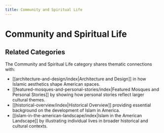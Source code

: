 ```yaml
---
title: Community and Spiritual Life
---
```

# Community and Spiritual Life
## Related Categories

The Community and Spiritual Life category shares thematic connections with: 
- [[architecture-and-design/index|Architecture and Design]] in how Islamic aesthetics shape American spaces.
- [[featured-mosques-and-personal-stories/index|Featured Mosques and Personal Stories]] by showing how personal stories reflect larger cultural themes.
- [[historical-overview/index|Historical Overview]] providing essential background on the development of Islam in America.
- [[islam-in-the-american-landscape/index|Islam in the American Landscape]] by illustrating individual lives in broader historical and cultural contexts.